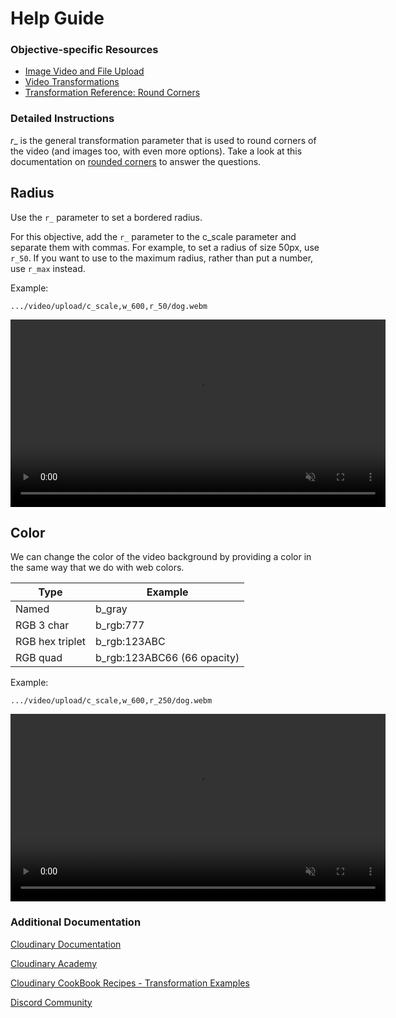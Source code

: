 # Help Guide

### Objective-specific Resources
* [Image Video and File Upload](https://cloudinary.com/documentation/image_video_and_file_upload?utm_source=twilio&utm_medium=event&utm_campaign=cloudinary-twilioquest-2021)
* [Video Transformations](https://cloudinary.com/documentation/video_manipulation_and_delivery?utm_source=twilio&utm_medium=event&utm_campaign=cloudinary-twilioquest-2021)
* [Transformation Reference: Round Corners](https://cloudinary.com/documentation/transformation_reference?utm_source=twilio&utm_medium=event&utm_campaign=cloudinary-twilioquest-2021#r_round_corners)

### Detailed Instructions
_r__ is the general transformation parameter that is used to round corners of the video (and images too, with even more options). Take a look at this documentation on [rounded corners](https://cloudinary.com/documentation/transformation_reference?utm_source=twilio&utm_medium=event&utm_campaign=cloudinary-twilioquest-2021#r_round_corners) to answer the questions.

## Radius 
Use the `r_` parameter to set a bordered radius.

For this objective, add the `r_` parameter to the c_scale parameter and separate them with commas. For example, to set a radius of size 50px, use `r_50`. If you want to use to the maximum radius, rather than put a number, use `r_max` instead.

Example:
~~~text
.../video/upload/c_scale,w_600,r_50/dog.webm
~~~
<div>
   <video muted controls width="600">
      <source src="https://demo-res.cloudinary.com//video/upload/c_scale,w_600,r_50/dog.webm" type="video/mp4">
   </video>
</div>


## Color
We can change the color of the video background by providing a color in the same way that we do with web colors.

|Type|Example|
|----|---|
|Named|b_gray|
|RGB 3 char | b_rgb:777|
|RGB hex triplet| b_rgb:123ABC|
|RGB quad|b_rgb:123ABC66 (66 opacity)|

Example:
~~~text
.../video/upload/c_scale,w_600,r_250/dog.webm
~~~
<div>
   <video muted controls width="600">
      <source src="https://demo-res.cloudinary.com/video/upload/c_scale,w_600,r_250,b_rgb:123ABC/dog.webm" type="video/mp4">
   </video>
</div>


### Additional Documentation

[Cloudinary Documentation](https://cloudinary.com/documentation?utm_source=twilio&utm_medium=event&utm_campaign=cloudinary-twilioquest-2021)

[Cloudinary Academy](https://training.cloudinary.com?utm_source=twilio&utm_medium=event&utm_campaign=cloudinary-twilioquest-2021)

[Cloudinary CookBook Recipes - Transformation Examples](https://cloudinary.com/cookbook?utm_source=twilio&utm_medium=event&utm_campaign=cloudinary-twilioquest-2021)

[Discord Community](https://discord.gg/CCsubwFbvd)